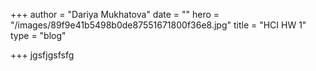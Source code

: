+++
author = "Dariya Mukhatova"
date = ""
hero = "/images/89f9e41b5498b0de87551671800f36e8.jpg"
title = "HCI HW 1"
type = "blog"

+++
jgsfjgsfsfg